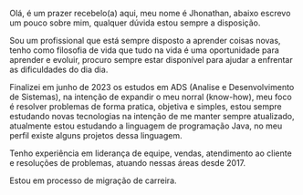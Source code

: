 Olá, é um prazer recebelo(a) aqui, meu nome é Jhonathan, abaixo escrevo um pouco sobre mim, qualquer dúvida estou sempre a disposição.

Sou um profissional que está sempre disposto  a aprender coisas novas, tenho como filosofia de vida que tudo na vida é uma oportunidade para aprender e evoluir, procuro sempre estar disponível para ajudar a enfrentar as dificuldades do dia dia.

Finalizei em junho de 2023 os estudos em ADS (Analise e Desenvolvimento de Sistemas), na intenção de expandir o meu norral (know-how), meu foco é resolver problemas de forma pratica, objetiva e simples, estou sempre estudando novas tecnologias na intenção de me manter sempre atualizado, atualmente estou estudando a linguagem de programação Java, no meu perfil existe alguns projetos dessa linguagem. 

Tenho experiência em liderança de equipe, vendas, atendimento ao cliente e resoluções de problemas, atuando nessas áreas desde 2017.

Estou em processo de migração de carreira.
